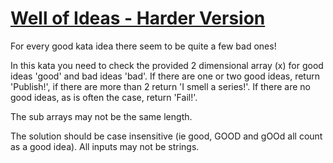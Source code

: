 # [Well of Ideas - Harder Version](https://www.codewars.com/kata/57f22b0f1b5432ff09001cab) #

For every good kata idea there seem to be quite a few bad ones!

In this kata you need to check the provided 2 dimensional array (x) for good ideas 'good' and bad ideas 'bad'. If there are one or two good ideas, return 'Publish!', if there are more than 2 return 'I smell a series!'. If there are no good ideas, as is often the case, return 'Fail!'.

The sub arrays may not be the same length.

The solution should be case insensitive (ie good, GOOD and gOOd all count as a good idea). All inputs may not be strings.

